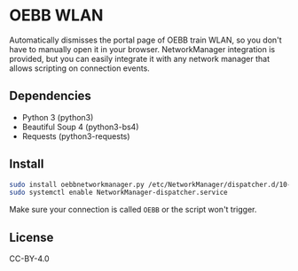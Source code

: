 # OEBB WLAN

Automatically dismisses the portal page of OEBB train WLAN, so you don't have to manually open it in your browser. NetworkManager integration is provided, but you can easily integrate it with any network manager that allows scripting on connection events.

## Dependencies

* Python 3 (python3)
* Beautiful Soup 4 (python3-bs4)
* Requests (python3-requests)

## Install

```sh
sudo install oebbnetworkmanager.py /etc/NetworkManager/dispatcher.d/10-oebb
sudo systemctl enable NetworkManager-dispatcher.service
```

Make sure your connection is called `OEBB` or the script won't trigger.

## License

CC-BY-4.0

